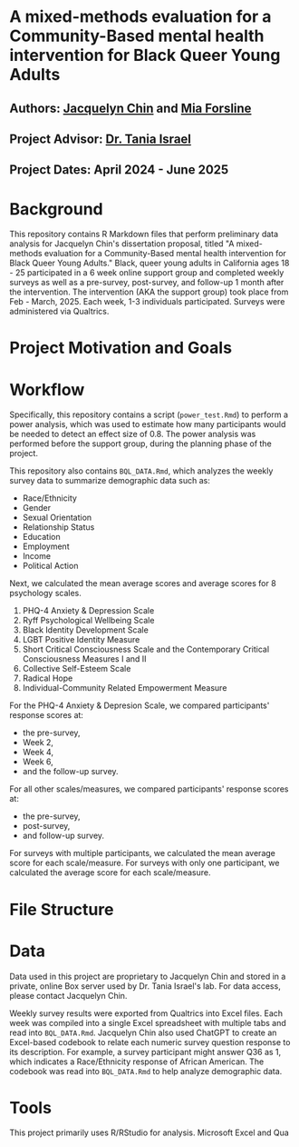 # A mixed-methods evaluation for a Community-Based mental health intervention for Black Queer Young Adults

## Authors: [Jacquelyn Chin](https://www.linkedin.com/in/jacquelynchin/) and [Mia Forsline](https://www.linkedin.com/in/mia-forsline/)

## Project Advisor: [Dr. Tania Israel](https://taniaisrael.com/) 

## Project Dates: April 2024 - June 2025

# Background

This repository contains R Markdown files that perform preliminary data analysis for Jacquelyn Chin's dissertation proposal, titled "A mixed-methods evaluation for a Community-Based mental health intervention for Black Queer Young Adults." Black, queer young adults in California ages 18 - 25 participated in a 6 week online support group and completed weekly surveys as well as a pre-survey, post-survey, and follow-up 1 month after the intervention. The intervention (AKA the support group) took place from Feb - March, 2025. Each week, 1-3 individuals participated. Surveys were administered via Qualtrics. 


# Project Motivation and Goals

# Workflow 

Specifically, this repository contains a script (`power_test.Rmd`) to perform a power analysis, which was used to estimate how many participants would be needed to detect an effect size of 0.8. The power analysis was performed before the support group, during the planning phase of the project. 

This repository also contains `BQL_DATA.Rmd`, which analyzes the weekly survey data to summarize demographic data such as: 
- Race/Ethnicity
- Gender
- Sexual Orientation
- Relationship Status
- Education
- Employment
- Income
- Political Action

Next, we calculated the mean average scores and average scores for 8 psychology scales. 

1. PHQ-4 Anxiety & Depression Scale
2. Ryff Psychological Wellbeing Scale
3. Black Identity Development Scale
4. LGBT Positive Identity Measure
5. Short Critical Consciousness Scale and the Contemporary Critical Consciousness Measures I and II
6. Collective Self-Esteem Scale
7. Radical Hope
8. Individual-Community Related Empowerment Measure

For the PHQ-4 Anxiety & Depresion Scale, we compared participants' response scores at: 
- the pre-survey,
- Week 2,
- Week 4,
- Week 6,
- and the follow-up survey.

For all other scales/measures, we compared participants' response scores at: 
- the pre-survey,
- post-survey,
- and follow-up survey. 

For surveys with multiple participants, we calculated the mean average score for each scale/measure. For surveys with only one participant, we calculated the average score for each scale/measure. 

# File Structure 



# Data

Data used in this project are proprietary to Jacquelyn Chin and stored in a private, online Box server used by Dr. Tania Israel's lab. For data access, please contact Jacquelyn Chin. 

Weekly survey results were exported from Qualtrics into Excel files. Each week was compiled into a single Excel spreadsheet with multiple tabs and read into `BQL_DATA.Rmd`. Jacquelyn Chin also used ChatGPT to create an Excel-based codebook to relate each numeric survey question response to its description. For example, a survey participant might answer Q36 as 1, which indicates a Race/Ethnicity response of African American. The codebook was read into `BQL_DATA.Rmd` to help analyze demographic data. 

# Tools

This project primarily uses R/RStudio for analysis. Microsoft Excel and Qua

